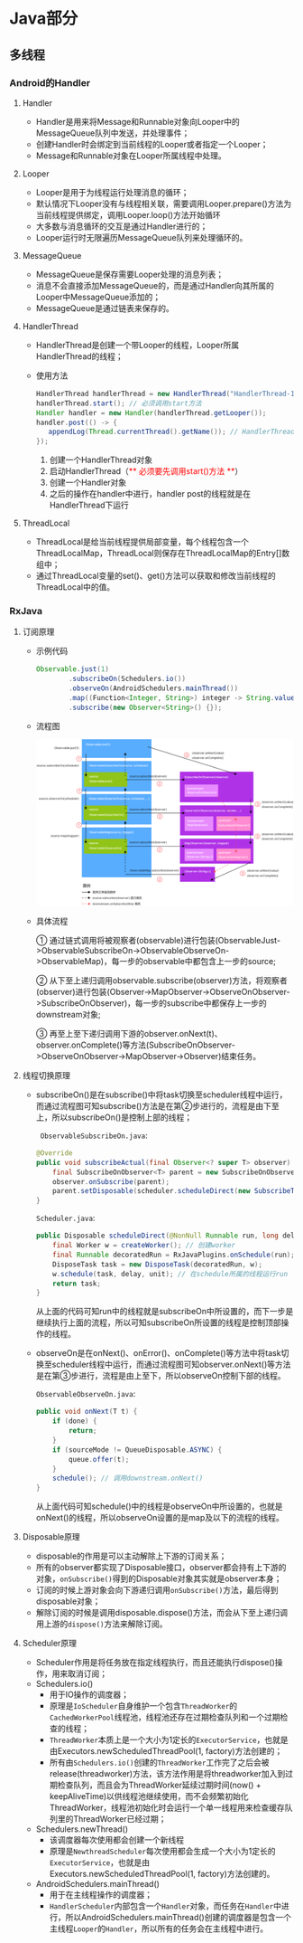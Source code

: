 # Java部分

## 多线程

### Android的Handler

1. Handler

   * Handler是用来将Message和Runnable对象向Looper中的MessageQueue队列中发送，并处理事件；
   * 创建Handler时会绑定到当前线程的Looper或者指定一个Looper；  
   * Message和Runnable对象在Looper所属线程中处理。

2. Looper

   * Looper是用于为线程运行处理消息的循环；  
   * 默认情况下Looper没有与线程相关联，需要调用Looper.prepare()方法为当前线程提供绑定，调用Looper.loop()方法开始循环
   * 大多数与消息循环的交互是通过Handler进行的；
   * Looper运行时无限遍历MessageQueue队列来处理循环的。

3. MessageQueue

   * MessageQueue是保存需要Looper处理的消息列表；
   * 消息不会直接添加MessageQueue的，而是通过Handler向其所属的Looper中MessageQueue添加的；
   * MessageQueue是通过链表来保存的。

4. HandlerThread

   * HandlerThread是创建一个带Looper的线程，Looper所属HandlerThread的线程；  

   * 使用方法  

     ```java
     HandlerThread handlerThread = new HandlerThread("HandlerThread-1");
     handlerThread.start(); // 必须调用start方法
     Handler handler = new Handler(handlerThread.getLooper());
     handler.post(() -> {
     	appendLog(Thread.currentThread().getName()); // HandlerThread-1线程
     });
     ```

     1. 创建一个HandlerThread对象
     2. 启动HandlerThread（<font color="RED">** 必须要先调用start()方法 **</font>）
     3. 创建一个Handler对象
     4. 之后的操作在handler中进行，handler post的线程就是在HandlerThread下运行

5. ThreadLocal

   * ThreadLocal是给当前线程提供局部变量，每个线程包含一个ThreadLocalMap，ThreadLocal则保存在ThreadLocalMap的Entry[]数组中；  
   * 通过ThreadLocal变量的set()、get()方法可以获取和修改当前线程的ThreadLocal中的值。

### RxJava
1. 订阅原理

   * 示例代码

     ```java
     Observable.just(1)
             .subscribeOn(Schedulers.io())
             .observeOn(AndroidSchedulers.mainThread())
             .map((Function<Integer, String>) integer -> String.valueOf(integer))
             .subscribe(new Observer<String>() {});
     ```
     
   * 流程图

     ![流程图](https://github.com/tyaathome/Notes/blob/main/images/rxjava%E6%B5%81%E7%A8%8B%E5%9B%BE.png?raw=true)
     
   * 具体流程

     ① 通过链式调用将被观察者(observable)进行包装(ObservableJust->ObservableSubscribeOn->ObservableObserveOn->ObservableMap)，每一步的observable中都包含上一步的source;

     ② 从下至上递归调用observable.subscribe(observer)方法，将观察者(observer)进行包装(Observer<String>->MapObserver->ObserveOnObserver->SubscribeOnObserver)，每一步的subscribe中都保存上一步的downstream对象;

     ③ 再至上至下递归调用下游的observer.onNext(t)、observer.onComplete()等方法(SubscribeOnObserver->ObserveOnObserver->MapObserver->Observer)结束任务。

2. 线程切换原理

   * subscribeOn()是在subscribe()中将task切换至scheduler线程中运行，而通过流程图可知subscribe()方法是在第②步进行的，流程是由下至上，所以subscribeOn()是控制上部的线程；

     ` ObservableSubscribeOn.java`:

     ```java
     @Override
     public void subscribeActual(final Observer<? super T> observer) {
         final SubscribeOnObserver<T> parent = new SubscribeOnObserver<T>(observer); // 包装上一步的observer
         observer.onSubscribe(parent);
         parent.setDisposable(scheduler.scheduleDirect(new SubscribeTask(parent))); // 执行subscribe
     }
     ```

     `Scheduler.java`:

     ``` java
     public Disposable scheduleDirect(@NonNull Runnable run, long delay, @NonNull TimeUnit unit) {
         final Worker w = createWorker(); // 创建worker
         final Runnable decoratedRun = RxJavaPlugins.onSchedule(run);
         DisposeTask task = new DisposeTask(decoratedRun, w);
         w.schedule(task, delay, unit); // 在schedule所属的线程运行run
         return task;
     }
     ```

     从上面的代码可知run中的线程就是subscribeOn中所设置的，而下一步是继续执行上面的流程，所以可知subscribeOn所设置的线程是控制顶部操作的线程。

   * observeOn是在onNext()、onError()、onComplete()等方法中将task切换至scheduler线程中运行，而通过流程图可知observer.onNext()等方法是在第③步进行，流程是由上至下，所以observeOn控制下部的线程。

     `ObservableObserveOn.java`:

     ``` java
     public void onNext(T t) {
         if (done) {
             return;
         }
         if (sourceMode != QueueDisposable.ASYNC) {
             queue.offer(t);
         }
         schedule(); // 调用downstream.onNext()
     }
     ```

     从上面代码可知schedule()中的线程是observeOn中所设置的，也就是onNext()的线程，所以observeOn设置的是map及以下的流程的线程。

3. Disposable原理

     * disposable的作用是可以主动解除上下游的订阅关系；
     * 所有的observer都实现了Disposable接口，observer都会持有上下游的对象，`onSubscribe()`得到的Disposable对象其实就是observer本身；
     * 订阅的时候上游对象会向下游递归调用`onSubscribe()`方法，最后得到disposable对象；
     * 解除订阅的时候是调用disposable.dispose()方法，而会从下至上递归调用上游的`dispose()`方法来解除订阅。

4. Scheduler原理

     * Scheduler作用是将任务放在指定线程执行，而且还能执行dispose()操作，用来取消订阅；
     * Schedulers.io()
       * 用于IO操作的调度器；
       * 原理是`IoScheduler`自身维护一个包含`ThreadWorker`的 `CachedWorkerPool`线程池，线程池还存在过期检查队列和一个过期检查的线程；
       * `ThreadWorker`本质上是一个大小为1定长的`ExecutorService`，也就是由Executors.newScheduledThreadPool(1, factory)方法创建的；
       * 所有由`Schedulers.io()`创建的`ThreadWorker`工作完了之后会被release(threadworker)方法，该方法作用是将threadworker加入到过期检查队列，而且会为ThreadWorker延续过期时间(now() + keepAliveTime)以供线程池继续使用，而不会频繁初始化ThreadWorker，线程池初始化时会运行一个单一线程用来检查缓存队列里的ThreadWorker已经过期；
     * Schedulers.newThread()
       * 该调度器每次使用都会创建一个新线程
       * 原理是`NewthreadScheduler`每次使用都会生成一个大小为1定长的`ExecutorService`，也就是由Executors.newScheduledThreadPool(1, factory)方法创建的。
     * AndroidSchedulers.mainThread()
       * 用于在主线程操作的调度器；
       * `HandlerScheduler`内部包含一个`Handler`对象，而任务在`Handler`中进行，所以AndroidSchedulers.mainThread()创建的调度器是包含一个主线程`Looper`的`Handler`，所以所有的任务会在主线程中进行。
